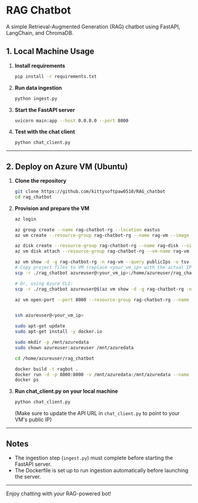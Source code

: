 # RAG Chatbot

A simple Retrieval-Augmented Generation (RAG) chatbot using FastAPI, LangChain, and ChromaDB.

## 1. Local Machine Usage

1. **Install requirements**
   ```sh
   pip install -r requirements.txt
   ```
2. **Run data ingestion**
   ```sh
   python ingest.py
   ```
3. **Start the FastAPI server**
   ```sh
   uvicorn main:app --host 0.0.0.0 --port 8000
   ```
4. **Test with the chat client**
   ```sh
   python chat_client.py
   ```

---

## 2. Deploy on Azure VM (Ubuntu)

1. **Clone the repository**
   ```sh
   git clone https://github.com/kittysoftpaw0510/RAG_chatbot
   cd rag_chatbot
   ```
2. **Provision and prepare the VM**
   ```sh
   az login

   az group create --name rag-chatbot-rg --location eastus
   az vm create --resource-group rag-chatbot-rg --name rag-vm --image UbuntuLTS --admin-username azureuser --generate-ssh-keys --size Standard_DS2_v2 --output json

   az disk create --resource-group rag-chatbot-rg --name rag-disk --size-gb 20 --sku Premium_LRS
   az vm disk attach --resource-group rag-chatbot-rg --vm-name rag-vm --name rag-disk

   az vm show -d -g rag-chatbot-rg -n rag-vm --query publicIps -o tsv
   # Copy project files to VM (replace <your_vm_ip> with the actual IP)
   scp -r ./rag_chatbot azureuser@<your_vm_ip>:/home/azureuser/rag_chatbot

   # Or, using Azure CLI:
   scp -r ./rag_chatbot azureuser@$(az vm show -d -g rag-chatbot-rg -n rag-vm --query publicIps -o tsv):/home/azureuser/rag_chatbot
   
   az vm open-port --port 8000 --resource-group rag-chatbot-rg --name rag-vm


   ssh azureuser@<your_vm_ip>

   sudo apt-get update
   sudo apt-get install -y docker.io

   sudo mkdir -p /mnt/azuredata
   sudo chown azureuser:azureuser /mnt/azuredata

   cd /home/azureuser/rag_chatbot
   
   docker build -t ragbot .
   docker run -d -p 8000:8000 -v /mnt/azuredata:/mnt/azuredata --name rag_container ragbot
   docker ps
   ```
3. **Run chat_client.py on your local machine**
   ```sh
   python chat_client.py
   ```
   (Make sure to update the API URL in `chat_client.py` to point to your VM's public IP)

---

## Notes
- The ingestion step (`ingest.py`) must complete before starting the FastAPI server.
- The Dockerfile is set up to run ingestion automatically before launching the server.

---

Enjoy chatting with your RAG-powered bot! 